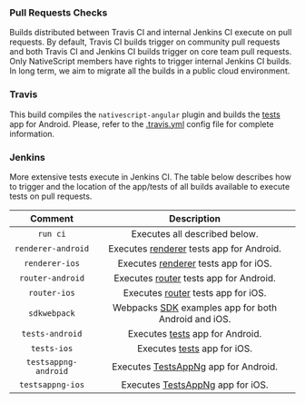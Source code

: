 ### Pull Requests Checks

Builds distributed between Travis CI and internal Jenkins CI execute on pull requests. By default, Travis CI builds trigger on community pull requests and both Travis CI and Jenkins CI builds trigger on core team pull requests. Only NativeScript members have rights to trigger internal Jenkins CI builds. In long term, we aim to migrate all the builds in a public cloud environment.

### Travis

This build compiles the `nativescript-angular` plugin and builds the [tests](https://github.com/NativeScript/nativescript-angular/tree/master/tests) app for Android. Please, refer to the [.travis.yml](https://github.com/NativeScript/nativescript-angular/blob/master/.travis.yml) config file for complete information.

### Jenkins

More extensive tests execute in Jenkins CI. The table below describes how to trigger and the location of the app/tests of all builds available to execute tests on pull requests.

|Comment             |Description|
|:------------------:|:---------:|
|`run ci`            |Executes all described below.|
|`renderer-android`  |Executes [renderer](https://github.com/NativeScript/nativescript-angular/tree/master/e2e/renderer) tests app for Android.|
|`renderer-ios`      |Executes [renderer](https://github.com/NativeScript/nativescript-angular/tree/master/e2e/renderer) tests app for iOS.|
|`router-android`    |Executes [router](https://github.com/NativeScript/nativescript-angular/tree/master/e2e/router) tests app for Android.|
|`router-ios`        |Executes [router](https://github.com/NativeScript/nativescript-angular/tree/master/e2e/router) tests app for iOS.|
|`sdkwebpack`        |Webpacks [SDK](https://github.com/NativeScript/nativescript-sdk-examples-ng) examples app for both Android and iOS.|
|`tests-android`     |Executes [tests](https://github.com/NativeScript/nativescript-angular/tree/master/tests) app for Android.|
|`tests-ios`         |Executes [tests](https://github.com/NativeScript/nativescript-angular/tree/master/tests) app for iOS.|
|`testsappng-android`|Executes [TestsAppNg](https://github.com/NativeScript/tests-app-ng) app for Android.|
|`testsappng-ios`    |Executes [TestsAppNg](https://github.com/NativeScript/tests-app-ng) app for iOS.|
